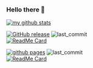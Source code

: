 ### Hello there 🔭

[![my github stats](https://github-readme-stats.vercel.app/api?username=wmillers&show_icons=true&count_private=true&hide=stars,prs,contribs&theme=great-gatsby)](https://github.com/wmillers)  

[![GitHub release](https://img.shields.io/github/release/wmillers/kindleWeatherClock.svg)](https://GitHub.com/wmillers/)
![last_commit](https://img.shields.io/github/last-commit/wmillers/kindleWeatherClock.svg)  
[![ReadMe Card](https://github-readme-stats.vercel.app/api/pin/?username=wmillers&repo=kindleWeatherClock&theme=great-gatsby&show_owner=true)](https://github.com/wmillers)  

[![github pages](https://github.com/wmillers/privateHugoDatabase/actions/workflows/hugo-page.yml/badge.svg)](https://github.com/wmillers/privateHugoDatabase/actions/workflows/hugo-page.yml)
![last_commit](https://img.shields.io/github/last-commit/wmillers/kindleWeatherClock.svg)  
[![ReadMe Card](https://github-readme-stats.vercel.app/api/pin/?username=wmillers&repo=wmillers.github.io&theme=great-gatsby&show_owner=true)](https://github.com/wmillers)  

<!--
**wmillers/wmillers** is a ✨ _special_ ✨ repository because its `README.md` (this file) appears on your GitHub profile.

Here are some ideas to get you started:

- 🔭 I’m currently working on ...
- 🌱 I’m currently learning ...
- 👯 I’m looking to collaborate on ...
- 🤔 I’m looking for help with ...
- 💬 Ask me about ...
- 📫 How to reach me: ...
- 😄 Pronouns: ...
- ⚡ Fun fact: ...
-->
